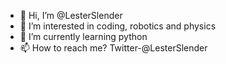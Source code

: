 - 👋 Hi, I’m @LesterSlender
- 👀 I’m interested in coding, robotics and physics
- 🌱 I’m currently learning python
- 📫 How to reach me? Twitter-@LesterSlender

<!---
LesterSlender/LesterSlender is a ✨ special ✨ repository because its `README.md` (this file) appears on your GitHub profile.
You can click the Preview link to take a look at your changes.
--->
